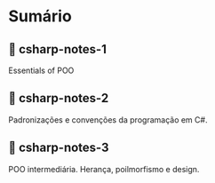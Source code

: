 # Sumário

## 📂 csharp-notes-1

Essentials of POO

## 📂 csharp-notes-2

Padronizações e convenções da programação em C#.

## 📂 csharp-notes-3

POO intermediária. Herança, poilmorfismo e design.